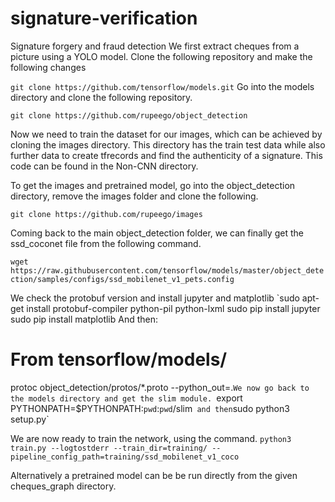 # signature-verification
Signature forgery and fraud detection
We first extract cheques from a picture using a YOLO model. Clone the following repository and make the following changes


`git clone https://github.com/tensorflow/models.git`
Go into the models directory and clone the following repository.

`git clone https://github.com/rupeego/object_detection`

Now we need to train the dataset for our images, which can be achieved by cloning the images directory. This directory has the train test data while also further data to create tfrecords and find the authenticity of a signature. This code can be found in the Non-CNN directory. 

To get the images and pretrained model, go into the object_detection directory, remove the images folder and clone the following.

`git clone https://github.com/rupeego/images`

Coming back to the main object_detection folder, we can finally get the ssd_coconet file from the following command. 

`wget https://raw.githubusercontent.com/tensorflow/models/master/object_detection/samples/configs/ssd_mobilenet_v1_pets.config`


We check the protobuf version and install jupyter and matplotlib 
`sudo apt-get install protobuf-compiler python-pil python-lxml
sudo pip install jupyter
sudo pip install matplotlib
And then:

# From tensorflow/models/
protoc object_detection/protos/*.proto --python_out=.`
We now go back to the models directory and get the slim module. 
    `export PYTHONPATH=$PYTHONPATH:`pwd`:`pwd`/slim`  and then `sudo python3 setup.py`
    
We are now ready to train the network, using the command. 
`python3 train.py --logtostderr --train_dir=training/ --pipeline_config_path=training/ssd_mobilenet_v1_coco`

Alternatively a pretrained model can be be run directly from the given cheques_graph directory. 


